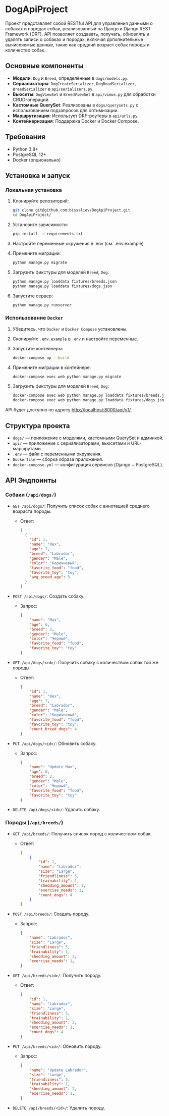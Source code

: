 # DogApiProject

Проект представляет собой RESTful API для управления данными о собаках и породах собак, реализованный на Django и Django REST Framework (DRF). API позволяет создавать, получать, обновлять и удалять записи о собаках и породах, включая дополнительные вычисляемые данные, такие как средний возраст собак породы и количество собак.

## Основные компоненты

- **Модели**: `Dog` и `Breed`, определённые в `dogs/models.py`.
- **Сериализаторы**: `DogCreateSerializer`, `DogReadSerializer`, `BreedSerializer` в `api/serializers.py`.
- **Вьюсеты**: `DogViewSet` и `BreedViewSet` в `api/views.py` для обработки CRUD-операций.
- **Кастомные QuerySet**: Реализованы в `dogs/querysets.py` с использованием подзапросов для оптимизации.
- **Маршрутизация**: Использует DRF-роутеры в `api/urls.py`.
- **Контейнеризация**: Поддержка Docker и Docker Compose.

## Требования

- Python 3.8+
- PostgreSQL 12+
- Docker (опционально)

## Установка и запуск

### Локальная установка

1. Клонируйте репозиторий:

    ```bash
    git clone git@github.com:bissaliev/DogApiProject.git
    cd DogApiProject/
    ```

2. Установите зависимости:

    ```bash
    pip install -r requirements.txt
    ```

3. Настройте переменные окружения в .env (см. .env.example)

4. Примените миграции:

    ```bash
    python manage.py migrate
    ```

5. Загрузить фикстуры для моделей `Breed`, `Dog`:

    ```bash
    python manage.py loaddata fixtures/breeds.json
    python manage.py loaddata fixtures/dogs.json
    ```

6. Запустите сервер:

    ```bash
    python manage.py runserver
    ```

### Использование `Docker`

1. Убедитесь, что `Docker` и `Docker Compose` установлены.
2. Скопируйте `.env.example` в `.env` и настройте переменные.
3. Запустите контейнеры:

    ```bash
    docker-compose up --build
    ```

4. Примените миграции в контейнере:

    ```bash
    docker-compose exec web python manage.py migrate
    ```

5. Загрузить фикстуры для моделей `Breed`, `Dog`:

    ```bash
    docker-compose exec web python manage.py loaddata fixtures/breeds.json
    docker-compose exec web python manage.py loaddata fixtures/dogs.json
    ```

API будет доступно по адресу <http://localhost:8000/api/v1/>.

## Структура проекта

- `dogs/` — приложение с моделями, кастомными QuerySet и админкой.
- `api/` — приложение с сериализаторами, вьюсетами и URL-маршрутами.
- `.env` — файл с переменными окружения.
- `Dockerfile` — сборка образа приложения.
- `docker-compose.yml` — конфигурация сервисов (Django + PostgreSQL).

## API Эндпоинты

### Собаки (`/api/dogs/`)

- `GET /api/dogs/`: Получить список собак с аннотацией среднего возраста породы.

  - Ответ:

      ```json
      [
        {
          "id": 1,
          "name": "Rex",
          "age": 7,
          "breed": "Labrador",
          "gender": "Male",
          "color": "Коричневый",
          "favorite_food": "food",
          "favorite_toy": "toy",
          "avg_breed_age": 5
        }
      ]
      ```

- `POST /api/dogs/`: Создать собаку.

  - Запрос:

    ```json
    {
        "name": "Max",
        "age": 6,
        "breed": 2,
        "gender": "Male",
        "color": "Черный",
        "favorite_food": "food",
        "favorite_toy": "toy"
    }
    ```

- `GET /api/dogs/<id>/`: Получить собаку с количеством собак той же породы.
  - Ответ:

    ```json
    {
        "id": 1,
        "name": "Rex",
        "age": 7,
        "breed": "Labrador",
        "gender": "Male",
        "color": "Коричневый",
        "favorite_food": "food",
        "favorite_toy": "toy",
        "count_breed_dogs": 4
    }
    ```

- `PUT /api/dogs/<id>/`: Обновить собаку.
  - Запрос:

    ```json
    {
        "name": "Update Max",
        "age": 6,
        "breed": 2,
        "gender": "Male",
        "color": "Черный",
        "favorite_food": "food",
        "favorite_toy": "toy"
    }
    ```

- `DELETE /api/dogs/<id>/`: Удалить собаку.

### Породы (`/api/breeds/`)

- `GET /api/breeds/`: Получить список пород с количеством собак.
  - Ответ:

    ```json
    [
        {
            "id": 1,
            "name": "Labrador",
            "size": "Large",
            "friendliness": 5,
            "trainability": 1,
            "shedding_amount": 2,
            "exercise_needs": 1,
            "count_dogs": 4
        }
    ]
    ```

- `POST /api/breeds/`: Создать породу.
  - Запрос:

    ```json
    {
        "name": "Labrador",
        "size": "Large",
        "friendliness": 5,
        "trainability": 1,
        "shedding_amount": 2,
        "exercise_needs": 1,
    }
    ```

- `GET /api/breeds/<id>/`: Получить породу.
  - Ответ:

    ```json
    {
        "id": 1,
        "name": "Labrador",
        "size": "Large",
        "friendliness": 5,
        "trainability": 1,
        "shedding_amount": 2,
        "exercise_needs": 1,
        "count_dogs": 4
    }
    ```

- `PUT /api/breeds/<id>/`: Обновить породу.
  - Запрос:

      ```json
      {
          "name": "Update Labrador",
          "size": "Large",
          "friendliness": 5,
          "trainability": 1,
          "shedding_amount": 2,
          "exercise_needs": 1,
      }
      ```

- `DELETE /api/breeds/<id>/`: Удалить породу.
